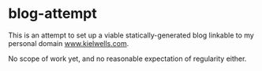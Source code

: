 # blog-attempt

This is an attempt to set up a viable statically-generated blog linkable to my personal domain www.kielwells.com.

No scope of work yet, and no reasonable expectation of regularity either.
